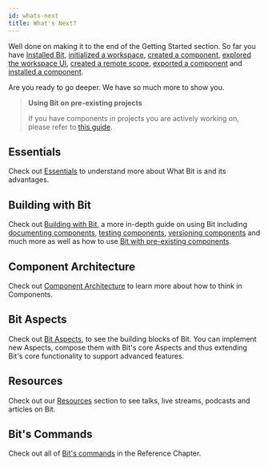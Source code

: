 ```yaml
---
id: whats-next
title: What's Next?
---
```


Well done on making it to the end of the Getting Started section. So far you have [Installed Bit](installing-bit), [initialized a workspace](initializing-workspace), [created a component](creating-components), [explored the workspace UI](workspace-ui), [created a remote scope](creating-components), [exported a component](exporting-components) and [installed a component](installing-components).

Are you ready to go deeper. We have so much more to show you.

> **Using Bit on pre-existing projects**
>
> If you have components in projects you are actively working on, please refer to [this guide](/reference/pre-existing-components).

## Essentials

Check out [Essentials](/essentials/what-is-bit) to understand more about What Bit is and its advantages.

## Building with Bit

Check out [Building with Bit](/building-with-bit/manage-workspace), a more in-depth guide on using Bit including [documenting components](/building-with-bit/documenting-components), [testing components](/building-with-bit/testing-components), [versioning components](/building-with-bit/versioning-components) and much more as well as how to use [Bit with pre-existing components](/reference/pre-existing-components).

## Component Architecture

Check out [Component Architecture](/component-architecture/thinking-in-components) to learn more about how to think in Components.

## Bit Aspects

Check out [Bit Aspects](/aspects/aspects-overview), to see the building blocks of Bit. You can implement new Aspects, compose them with Bit's core Aspects and thus extending Bit's core functionality to support advanced features.

## Resources

Check out our [Resources](/resources/conference-talks) section to see talks, live streams, podcasts and articles on Bit.

## Bit's Commands

Check out all of [Bit's commands](/reference/commands) in the Reference Chapter.

<!-- ## Tutorials

Want to see a demo project on how we use React hooks in a Bit? Check out our [Tech Jokes Tutorial](/tutorials/react/tech-jokes/03-install-bit). -->
